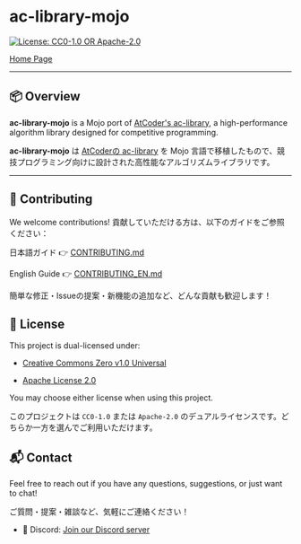 # ac-library-mojo

[![License: CC0-1.0 OR Apache-2.0](https://img.shields.io/badge/license-CC0--1.0%20OR%20Apache--2.0-blue.svg)](./LICENSE)

[Home Page](https://shogo314.github.io/ac-library-mojo/)

---

## 📦 Overview

**ac-library-mojo** is a Mojo port of [AtCoder's ac-library](https://github.com/atcoder/ac-library), a high-performance algorithm library designed for competitive programming.

**ac-library-mojo** は [AtCoderの ac-library](https://github.com/atcoder/ac-library) を Mojo 言語で移植したもので、競技プログラミング向けに設計された高性能なアルゴリズムライブラリです。

---

## 🤝 Contributing
We welcome contributions!
貢献していただける方は、以下のガイドをご参照ください：

日本語ガイド 👉 [CONTRIBUTING.md](CONTRIBUTING.md)

English Guide 👉 [CONTRIBUTING_EN.md](CONTRIBUTING_EN.md)

簡単な修正・Issueの提案・新機能の追加など、どんな貢献も歓迎します！

## 📄 License

This project is dual-licensed under:

- [Creative Commons Zero v1.0 Universal](https://creativecommons.org/publicdomain/zero/1.0)

- [Apache License 2.0](https://www.apache.org/licenses/LICENSE-2.0)

You may choose either license when using this project.

このプロジェクトは `CC0-1.0` または `Apache-2.0` のデュアルライセンスです。どちらか一方を選んでご利用いただけます。

## 📬 Contact

Feel free to reach out if you have any questions, suggestions, or just want to chat!

ご質問・提案・雑談など、気軽にご連絡ください！

- 💬 Discord: [Join our Discord server](https://discord.gg/wGWCT3Tp7h)
